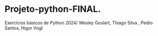 # Projeto-python-FINAL.
Exercícios básicos de Python 2024/ Wesley Goulart, Thiago Silva , Pedro Santos, Higor Vogt
